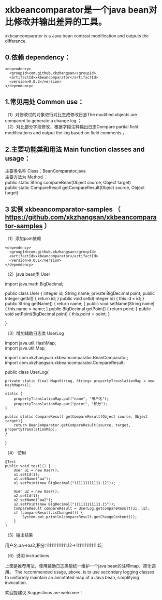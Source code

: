 # xkbeancomparator是一个java bean对比修改并输出差异的工具。  

xkbeancomparator is a Java bean contrast modification and outputs the difference.   

## 0.依赖 dependency：  

    <dependency>  
      <groupId>com.github.xkzhangsan</groupId>    
      <artifactId>xkbeancomparator</artifactId>       
      <version>0.0.2</version>    
    </dependency>    


## 1.常见用处 Common use：  

（1）对修改过的对象进行对比生成修改日志The modified objects are compared to generate a change log
           ；  
（2）对比部分字段修改，根据字段注释输出日志Compare partial field modifications and output the log based on field comments
            。  


## 2.主要功能类和用法 Main function classes and usage：  

主要类名称 Class：BeanComparator.java  
主要方法为 Method ：  
public static String compareBean(Object source, Object target)  
public static CompareResult getCompareResult(Object source, Object target)

## 3 实例 xkbeancomparator-samples （ https://github.com/xkzhangsan/xkbeancomparator-samples ）  

（1）添加pom依赖  

    <dependency>  
      <groupId>com.github.xkzhangsan</groupId>    
      <artifactId>xkbeancomparator</artifactId>       
      <version>0.0.1</version>    
    </dependency>    
    
（2）java bean类 User

import java.math.BigDecimal;

public class User {
	Integer id;
	String name;
	private BigDecimal point;
	public Integer getId() {
		return id;
	}
	public void setId(Integer id) {
		this.id = id;
	}
	public String getName() {
		return name;
	}
	public void setName(String name) {
		this.name = name;
	}
	public BigDecimal getPoint() {
		return point;
	}
	public void setPoint(BigDecimal point) {
		this.point = point;
	}
	

}

（3）增加辅助日志类  UserLog


import java.util.HashMap;  
import java.util.Map;  

import com.xkzhangsan.xkbeancomparator.BeanComparator;  
import com.xkzhangsan.xkbeancomparator.CompareResult;  

public class UserLog{

	private static final Map<String, String> propertyTranslationMap = new HashMap<>();

	static {
		propertyTranslationMap.put("name", "用户名");
		propertyTranslationMap.put("point", "积分");
	}
	
	public static CompareResult getCompareResult(Object source, Object target){
		return BeanComparator.getCompareResult(source, target, propertyTranslationMap);
	}
}

（4）   使用  

	@Test
	public void test1() {
		User u1 = new User();
		u1.setId(1);
		u1.setName("aa");
		u1.setPoint(new BigDecimal("111111111111.12"));

		User u2 = new User();
		u2.setId(1);
		u2.setName("aa2");
		u2.setPoint(new BigDecimal("111111111111.15"));
		CompareResult compareResult = UserLog.getCompareResult(u1, u2);
		if (compareResult.isChanged()) {
			System.out.println(compareResult.getChangeContent());
		}
	}
	
（5）输出结果

用户名:aa->aa2,积分:111111111111.12->111111111111.15,

（6）说明 instructions  

上面是推荐用法，使用辅助日志类能统一维护一个java bean的注释map，简化调用。
The recommended usage, above, is to use secondary logging classes to uniformly maintain an annotated map of a Java bean, simplifying invocation.

欢迎提建议 Suggestions are welcome！

